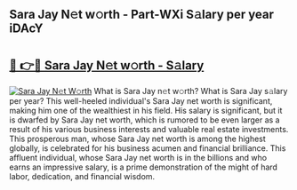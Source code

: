 ## Sara Jay N𝚎t w𝚘rth - Part-WXi S𝚊lary per year iDAcY

# <h2><a href="http://gc2lej.nevu.top/?p=Sara+Jay">🔗 👉🔴 Sara Jay N𝚎t w𝚘rth - S𝚊lary</a></h2>

[![Sara Jay N𝚎t W𝚘rth](https://i.imgur.com/Oavwk0R.jpeg)](http://gc2lej.nevu.top/?p=Sara+Jay)
What is Sara Jay n𝚎t w𝚘rth? What is Sara Jay s𝚊lary per year?
This well-heeled individual's Sara Jay net worth is significant, making him one of the wealthiest in his field. His salary is significant, but it is dwarfed by Sara Jay net worth, which is rumored to be even larger as a result of his various business interests and valuable real estate investments. This prosperous man, whose Sara Jay net worth is among the highest globally, is celebrated for his business acumen and financial brilliance. This affluent individual, whose Sara Jay net worth is in the billions and who earns an impressive salary, is a prime demonstration of the might of hard labor, dedication, and financial wisdom.
